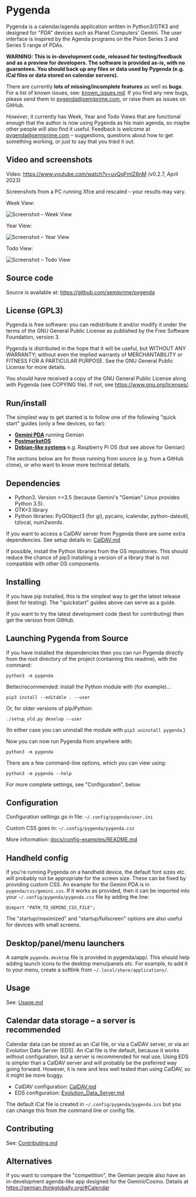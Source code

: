 Pygenda
=======
Pygenda is a calendar/agenda application written in Python3/GTK3 and
designed for "PDA" devices such as Planet Computers' Gemini. The user
interface is inspired by the Agenda programs on the Psion Series 3 and
Series 5 range of PDAs.

**WARNING: This is in-development code, released for testing/feedback and
as a preview for developers. The software is provided as-is, with no
guarantees. You should back up any files or data used by Pygenda (e.g. iCal
files or data stored on calendar servers).**

There are currently **lots of missing/incomplete features** as well as
**bugs**. For a list of known issues, see: [known_issues.md](docs/known_issues.md).
If you find any new bugs, please send them to pygenda@semiprime.com,
or raise them as issues on GitHub.

*However*, it currently has Week, Year and Todo Views that are functional
enough that the author is now using Pygenda as his main agenda, so
maybe other people will also find it useful. Feedback is welcome at
pygenda@semiprime.com – suggestions, questions about how to get something
working, or just to say that you tried it out.

Video and screenshots
---------------------
Video: https://www.youtube.com/watch?v=uvQqFmlZ6nM (v0.2.7, April 2023)

Screenshots from a PC running Xfce and rescaled – your results may vary.

Week View:

![Screenshot – Week View](docs/screenshots/week_view.png?raw=true)

Year View:

![Screenshot – Year View](docs/screenshots/year_view.png?raw=true)

Todo View:

![Screenshot – Todo View](docs/screenshots/todo_view.png?raw=true)

Source code
-----------
Source is available at: https://github.com/semiprime/pygenda

License (GPL3)
--------------
Pygenda is free software: you can redistribute it and/or modify it
under the terms of the GNU General Public License as published by the
Free Software Foundation, version 3.

Pygenda is distributed in the hope that it will be useful, but WITHOUT
ANY WARRANTY; without even the implied warranty of MERCHANTABILITY or
FITNESS FOR A PARTICULAR PURPOSE. See the GNU General Public License
for more details.

You should have received a copy of the GNU General Public License along
with Pygenda (see COPYING file). If not, see <https://www.gnu.org/licenses/>.

Run/install
-----------
The simplest way to get started is to follow one of the following "quick start"
guides (only a few devices, so far):

* [**Gemini PDA**](docs/quickstart-geminipda.md) running Gemian
* [**PostmarketOS**](docs/quickstart-postmarketOS.md)
* [**Debian-like systems**](docs/quickstart-debianlike.md) e.g. Raspberry Pi OS (but see above for Gemian)

The sections below are for those running from source (e.g. from a
GitHub clone), or who want to know more technical details.

Dependencies
------------
* Python3. Version >=3.5 (because Gemini's "Gemian" Linux provides Python 3.5).
* GTK+3 library
* Python libraries: PyGObject3 (for gi), pycairo, icalendar, python-dateutil, tzlocal, num2words.

If you want to access a CalDAV server from Pygenda there are some
extra dependencies. See setup details in: [CalDAV.md](docs/CalDAV.md)

If possible, install the Python libraries from the OS repositories.
This should reduce the chance of pip3 installing a version of a
library that is not compatible with other OS components.

Installing
----------
If you have pip installed, this is the simplest way to get the latest
release (best for testing). The "quickstart" guides above can serve
as a guide.

If you want to try the latest development code (best for contributing)
then get the version from GitHub.

Launching Pygenda from Source
-----------------------------
If you have installed the dependencies then you can run Pygenda
directly from the root directory of the project (containing this
readme), with the command:

	python3 -m pygenda

Better/recommended: install the Python module with (for example)...

	pip3 install --editable . --user

Or, for older versions of pip/Python:

    ./setup_old.py develop --user

(In either case you can uninstall the module with `pip3 uninstall pygenda`.)

Now you can now run Pygenda from anywhere with:

	python3 -m pygenda

There are a few command-line options, which you can view using:

	python3 -m pygenda --help

For more complete settings, see "Configuration", below.

Configuration
-------------
Configuration settings go in file: `~/.config/pygenda/user.ini`

Custom CSS goes in: `~/.config/pygenda/pygenda.css`

More information: [docs/config-examples/README.md](docs/config-examples/README.md)

Handheld config
---------------
If you're running Pygenda on a handheld device, the default font sizes
etc. will probably not be appropriate for the screen size. These can
be fixed by providing custom CSS. An example for the Gemini PDA is in
`pygenda/css/gemini.css`. If it works as provided, then it can be
imported into your `~/.config/pygenda/pygenda.css` file by adding the
line:

	@import "PATH_TO_GEMINI_CSS_FILE";

The "startup/maximized" and "startup/fullscreen" options are also
useful for devices with small screens.

Desktop/panel/menu launchers
----------------------------
A sample `pygenda.desktop` file is provided in pygenda/app/. This
should help adding launch icons to the desktop menu/panels etc.
For example, to add it to your menu, create a softlink from
`~/.local/share/applications/`.

Usage
-----
See: [Usage.md](docs/Usage.md)

Calendar data storage – a server is recommended
-----------------------------------------------
Calendar data can be stored as an iCal file, or via a CalDAV server,
or via an Evolution Data Server (EDS). An iCal file is the default,
because it works without configuration, but a server is recommended
for real use. Using EDS is simpler than a CalDAV server and will
probably be the preferred way going forward. However, it is new and
less well tested than using CalDAV, so it might be more buggy.

* CalDAV configuration: [CalDAV.md](docs/CalDAV.md)
* EDS configuration: [Evolution_Data_Server.md](docs/Evolution_Data_Server.md)

The default iCal file is created in `~/.config/pygenda/pygenda.ics`
but you can change this from the command line or config file.

Contributing
------------
See: [Contributing.md](docs/Contributing.md)

Alternatives
------------
If you want to compare the "competition", the Gemian people also have
an in-development agenda-like app designed for the Gemini/Cosmo.
Details at https://gemian.thinkglobally.org/#Calendar
